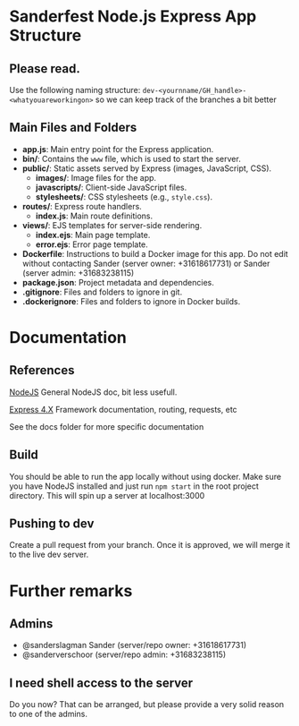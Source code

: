 # Sanderfest Node.js Express App Structure

## Please read.

Use the following naming structure: ```dev-<yournname/GH_handle>-<whatyouareworkingon>``` so we can keep track of the branches a bit better

## Main Files and Folders

- **app.js**: Main entry point for the Express application.
- **bin/**: Contains the `www` file, which is used to start the server.
- **public/**: Static assets served by Express (images, JavaScript, CSS).
  - **images/**: Image files for the app.
  - **javascripts/**: Client-side JavaScript files.
  - **stylesheets/**: CSS stylesheets (e.g., `style.css`).
- **routes/**: Express route handlers.
  - **index.js**: Main route definitions.
- **views/**: EJS templates for server-side rendering.
  - **index.ejs**: Main page template.
  - **error.ejs**: Error page template.
- **Dockerfile**: Instructions to build a Docker image for this app. Do not edit without contacting Sander (server owner: +31618617731) or Sander (server admin: +31683238115)
- **package.json**: Project metadata and dependencies.
- **.gitignore**: Files and folders to ignore in git.
- **.dockerignore**: Files and folders to ignore in Docker builds.

# Documentation
## References
[NodeJS](https://nodejs.org/docs/latest/api/) General NodeJS doc, bit less usefull.

[Express 4.X](https://expressjs.com/en/4x/api.html) Framework documentation, routing, requests, etc

See the docs folder for more specific documentation

## Build
You should be able to run the app locally without using docker. Make sure you have NodeJS installed and just run ```npm start``` in the root project directory. This will spin up a server at localhost:3000

## Pushing to dev
Create a pull request from your branch. Once it is approved, we will merge it to the live dev server.

# Further remarks

## Admins
- @sanderslagman Sander (server/repo owner: +31618617731)
- @sanderverschoor (server/repo admin: +31683238115)

## I need shell access to the server 
Do you now? That can be arranged, but please provide a very solid reason to one of the admins.
